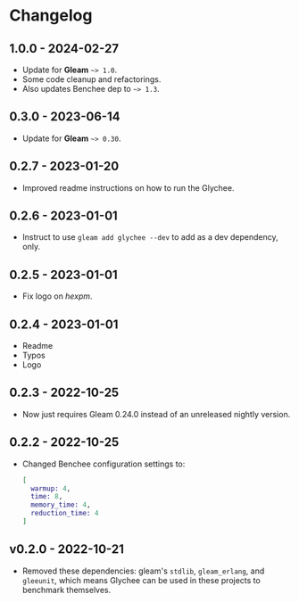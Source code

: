 # Changelog

## 1.0.0 - 2024-02-27

- Update for **Gleam** `~> 1.0`.
- Some code cleanup and refactorings.
- Also updates Benchee dep to `~> 1.3`.

## 0.3.0 - 2023-06-14

- Update for **Gleam** `~> 0.30`.

## 0.2.7 - 2023-01-20

- Improved readme instructions on how to run the Glychee.

## 0.2.6 - 2023-01-01

- Instruct to use `gleam add glychee --dev` to add as a dev dependency, only.

## 0.2.5 - 2023-01-01

- Fix logo on *hexpm*.

## 0.2.4 - 2023-01-01

- Readme
- Typos
- Logo

## 0.2.3 - 2022-10-25

- Now just requires Gleam 0.24.0 instead of an unreleased nightly version.

## 0.2.2 - 2022-10-25

- Changed Benchee configuration settings to:

  ```elixir
  [
    warmup: 4,
    time: 8,
    memory_time: 4,
    reduction_time: 4
  ]
  ```

## v0.2.0 - 2022-10-21

- Removed these dependencies: gleam's `stdlib`, `gleam_erlang`, and `gleeunit`,
  which means Glychee can be used in these projects to benchmark themselves.
